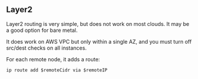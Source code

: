 ## Layer2

Layer2 routing is very simple, but does not work on most clouds.  It may be a good option for bare metal.

It does work on AWS VPC but only within a single AZ, and you must turn off src/dest checks on all instances.

For each remote node, it adds a route:

`ip route add $remoteCidr via $remoteIP`